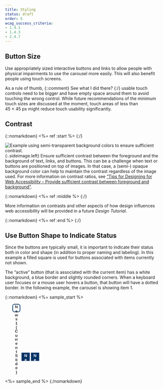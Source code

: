 ```yaml
---
title: Styling
status: draft
order: 5
wcag_success_criteria:
- 1.4.1
- 1.4.3
- 2.4.7
---
```


## Button Size

Use appropriately sized interactive buttons and links to allow people with physical impairments to use the carousel more easily. This will also benefit people using touch screens.

As a rule of thumb, {::comment} See what I did there? {:/} usable touch controls need to be bigger and have empty space around them to avoid touching the wrong control. While future recommendations of the minimum touch sizes are discussed at the moment, touch areas of less than 45 × 45 px might reduce touch usability significantly.

## Contrast

{::nomarkdown}
<%= ref :start %>
{:/}

![Example using semi-transparent background colors to ensure sufficient contrast.](carousels-styling-contrast.png){:.sideimage.left} Ensure sufficient contrast between the foreground and the background of text, links, and buttons. This can be a challenge when text or buttons are positioned on top of images. In that case, a (semi-) opaque background color can help to maintain the contrast regardless of the image used. For more information on contrast ratios, see [“Tips for Designing for Web Accessibility – Provide sufficient contrast between foreground and background”](https://www.w3.org/WAI/gettingstarted/tips/designing.html#provide-sufficient-contrast-between-foreground-and-background).

{::nomarkdown}
<%= ref :middle %>
{:/}

More information on contrasts and other aspects of how design influences web accessibility will be provided in a future _Design Tutorial_.

{::nomarkdown}
<%= ref :end %>
{:/}

## Use Button Shape to Indicate Status

Since the buttons are typically small, it is important to indicate their status both in color and shape (in addition to proper naming and labeling). In this example a filled square is used for buttons associated with items currently not shown.

The “active” button (that is associated with the current item) has a white background, a blue border and slightly rounded corners. When a keyboard user focuses or a mouse user hovers a button, that button will have a dotted border. In the following example, the carousel is showing item 1.

{::nomarkdown}
<%= sample_start %>

<style>
.slidenav li {
  display: inline-block;
}
.slidenav button {
  border: 2px solid #036;
  background-color: #036;
  line-height: 1em;
  height: 2em;
  width: 2em;
  font-weight: bold;
  color: #fff;
}

.slidenav button.current {
  border-radius: .5em;
  background-color: #fff;
  color: #333;
}

.slidenav button:hover,
.slidenav button:focus {
  border: 2px dotted #fff;
}

.slidenav button.current:hover,
.slidenav button.current:focus {
  border: 2px dotted #036;
}
</style>

<ul class="slidenav as-sample">
  <li>
    <button class="current" data-slide="0" type="button">
      <span class="visuallyhidden">News</span> 1
      <span class="visuallyhidden">(Current Slide)</span>
    </button>
  </li>
  <li>
    <button data-slide="1" type="button">
      <span class="visuallyhidden">News</span> 2
    </button>
  </li>
  <li>
    <button data-slide="2" type="button">
      <span class="visuallyhidden">News</span> 3
    </button>
  </li>
</ul>

<style>
  .slidenav.as-sample {
    position: static;
  }
</style>

<%= sample_end %>
{:/nomarkdown}
